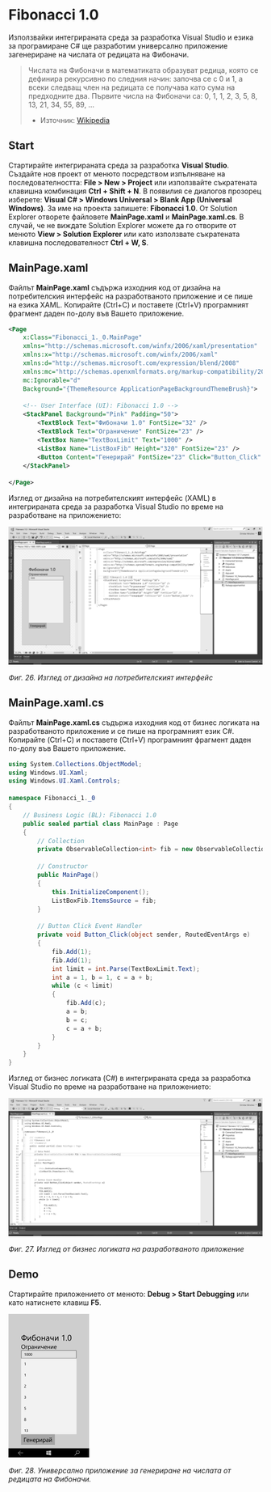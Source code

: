 # Fibonacci 1.0

Използвайки интегрираната среда за разработка Visual Studio и езика за програмиране C\# ще разработим универсално приложение загенериране на числата от редицата на Фибоначи.

> Числата на Фибоначи в математиката образуват редица, която се дефинира рекурсивно по следния начин: започва се с 0 и 1, а всеки следващ член на редицата се получава като сума на предходните два. Първите числа на Фибоначи са: 0, 1, 1, 2, 3, 5, 8, 13, 21, 34, 55, 89, …
> - Източник: [Wikipedia](https://en.wikipedia.org/wiki/Fibonacci_number)

## Start

Стартирайте интегрираната среда за разработка **Visual Studio**. Създайте нов проект от менюто посредством изпълняване на последователността: **File &gt; New &gt; Project** или използвайте съкратената клавишна комбинация **Ctrl + Shift + N**. В появилия се диалогов прозорец изберете: **Visual C\# &gt; Windows Universal &gt; Blank App \(Universal Windows\)**. За име на проекта запишете: **Fibonacci 1.0**. От Solution Explorer отворете файловете **MainPage.xaml** и **MainPage.xaml.cs**. В случай, че не виждате Solution Explorer можете да го отворите от менюто **View &gt; Solution Explorer** или като използвате съкратената клавишна последователност **Ctrl + W, S**.



## MainPage.xaml

Файлът **MainPage.xaml** съдържа изходния код от дизайна на потребителския интерфейс на разработваното приложение и се пише на езика XAML. Копирайте \(Ctrl+C\) и поставете \(Ctrl+V\) програмният фрагмент даден по-долу във Вашето приложение.

```xml
<Page
    x:Class="Fibonacci_1._0.MainPage"
    xmlns="http://schemas.microsoft.com/winfx/2006/xaml/presentation"
    xmlns:x="http://schemas.microsoft.com/winfx/2006/xaml"
    xmlns:d="http://schemas.microsoft.com/expression/blend/2008"
    xmlns:mc="http://schemas.openxmlformats.org/markup-compatibility/2006"
    mc:Ignorable="d"
    Background="{ThemeResource ApplicationPageBackgroundThemeBrush}">

    <!-- User Interface (UI): Fibonacci 1.0 -->
    <StackPanel Background="Pink" Padding="50">
        <TextBlock Text="Фибоначи 1.0" FontSize="32" />
        <TextBlock Text="Ограничение" FontSize="23" />
        <TextBox Name="TextBoxLimit" Text="1000" />
        <ListBox Name="ListBoxFib" Height="320" FontSize="23" />
        <Button Content="Генерирай" FontSize="23" Click="Button_Click" />
    </StackPanel>

</Page>
```

Изглед от дизайна на потребителският интерфейс \(XAML\) в интегрираната среда за разработка Visual Studio по време на разработване на приложението:

![](/chapter1/26.png)

_Фиг. 26. Изглед от дизайна на потребителският интерфейс_



## MainPage.xaml.cs

Файлът **MainPage.xaml.cs** съдържа изходния код от бизнес логиката на разработваното приложение и се пише на програмният език C\#. Копирайте \(Ctrl+C\) и поставете \(Ctrl+V\) програмният фрагмент даден по-долу във Вашето приложение.

```cs
using System.Collections.ObjectModel;
using Windows.UI.Xaml;
using Windows.UI.Xaml.Controls;

namespace Fibonacci_1._0
{
    // Business Logic (BL): Fibonacci 1.0
    public sealed partial class MainPage : Page
    {
        // Collection
        private ObservableCollection<int> fib = new ObservableCollection<int>();

        // Constructor
        public MainPage()
        {
            this.InitializeComponent();
            ListBoxFib.ItemsSource = fib;
        }

        // Button Click Event Handler
        private void Button_Click(object sender, RoutedEventArgs e)
        {
            fib.Add(1);
            fib.Add(1);
            int limit = int.Parse(TextBoxLimit.Text);
            int a = 1, b = 1, c = a + b;
            while (c < limit)
            {
                fib.Add(c);
                a = b;
                b = c;
                c = a + b;
            }
        }
    }
}
```

Изглед от бизнес логиката \(C\#\) в интегрираната среда за разработка Visual Studio по време на разработване на приложението:

![](/chapter1/27.png)

_Фиг. 27. Изглед от бизнес логиката на разработваното приложение_

## Demo

Стартирайте приложението от менюто: **Debug &gt; Start Debugging** или като натиснете клавиш **F5**.

![](/chapter1/28.png)

_Фиг. 28. Универсално приложение за генериране на числата от редицата на Фибоначи._

